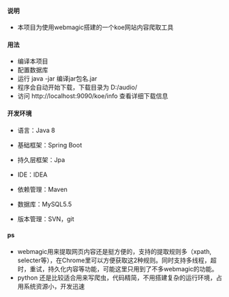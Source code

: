 #### 说明

- 本项目为使用webmagic搭建的一个koe网站内容爬取工具

#### 用法

- 编译本项目
- 配置数据库
- 运行 java -jar 编译jar包名.jar
- 程序会自动开始下载，下载目录为 D:/audio/
- 访问 http://localhost:9090/koe/info 查看详细下载信息

#### 开发环境

- 语言：Java 8

- 基础框架：Spring Boot

- 持久层框架：Jpa

- IDE：IDEA

- 依赖管理：Maven

- 数据库：MySQL5.5

- 版本管理：SVN，git

#### ps
- webmagic用来提取网页内容还是挺方便的，支持的提取规则多（xpath, selecter等），在Chrome里可以方便获取这2种规则。同时支持多线程，超时，重试，持久化内容等功能，可能这里只用到了不多webmagic的功能。
- python 还是比较适合用来写爬虫，代码精简，不用搭建复杂的运行环境，占用系统资源小，开发迅速